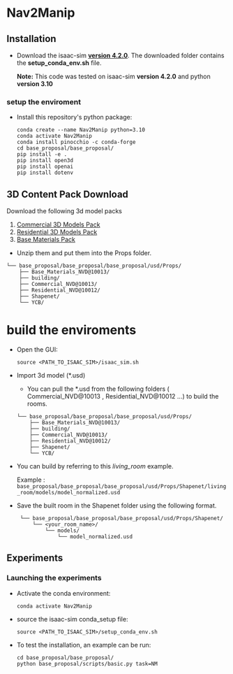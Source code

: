 # Nav2Manip


## Installation



- Download the isaac-sim **[version 4.2.0](https://docs.isaacsim.omniverse.nvidia.com/4.5.0/installation/download.html)**.
  The downloaded folder contains the **setup_conda_env.sh** file.

     **Note:** This code was tested on isaac-sim **version 4.2.0** and python **version 3.10**

### setup the enviroment
- Install this repository's python package:
    ```
    conda create --name Nav2Manip python=3.10
    conda activate Nav2Manip
    conda install pinocchio -c conda-forge
    cd base_proposal/base_proposal/
    pip install -e .
    pip install open3d
    pip install openai
    pip install dotenv
    ```
## 3D Content Pack Download
Download the following 3d model packs
1. [Commercial 3D Models Pack](https://docs.omniverse.nvidia.com/launcher/latest/it-managed-launcher/content_install.html#commercial3dmodels)
2. [Residential 3D Models Pack](https://docs.omniverse.nvidia.com/launcher/latest/it-managed-launcher/content_install.html#residential3dmodels)
3. [Base Materials Pack](https://docs.omniverse.nvidia.com/launcher/latest/it-managed-launcher/content_install.html#basematerials)

- Unzip them and put them into the Props folder.
```
└── base_proposal/base_proposal/base_proposal/usd/Props/
    ├── Base_Materials_NVD@10013/   
    ├── building/                   
    ├── Commercial_NVD@10013/       
    ├── Residential_NVD@10012/      
    ├── Shapenet/                  
    └── YCB/                        
```
# build the enviroments
- Open the GUI:
    ```
    source <PATH_TO_ISAAC_SIM>/isaac_sim.sh
    ```
- Import 3d model (*.usd)
    - You can pull the *.usd from the following folders ( Commercial_NVD@10013 , Residential_NVD@10012 ...) to build the rooms.
    ```
    └── base_proposal/base_proposal/base_proposal/usd/Props/
        ├── Base_Materials_NVD@10013/   
        ├── building/                   
        ├── Commercial_NVD@10013/       
        ├── Residential_NVD@10012/      
        ├── Shapenet/                  
        └── YCB/                        
    ```
    
- You can build by referring to this *living_room* example.

  Example : ``` base_proposal/base_proposal/base_proposal/usd/Props/Shapenet/living_room/models/model_normalized.usd```

- Save the built room in the Shapenet folder using the following format.
   ```
    └── base_proposal/base_proposal/base_proposal/usd/Props/Shapenet/ 
        └── <your_room_name>/   
            └── models/                   
                └── model_normalized.usd                      
    ```


## Experiments

### Launching the experiments
- Activate the conda environment:
    ```
    conda activate Nav2Manip
    ```
- source the isaac-sim conda_setup file:
    ```
    source <PATH_TO_ISAAC_SIM>/setup_conda_env.sh
    ```
- To test the installation, an example can be run:
    ```
    cd base_proposal/base_proposal/
    python base_proposal/scripts/basic.py task=NM
    ```
